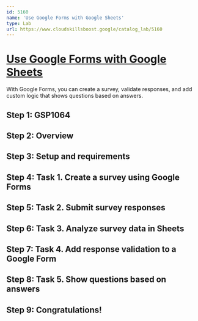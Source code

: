 ```yaml
---
id: 5160
name: 'Use Google Forms with Google Sheets'
type: Lab
url: https://www.cloudskillsboost.google/catalog_lab/5160
---
```


# [Use Google Forms with Google Sheets](https://www.cloudskillsboost.google/catalog_lab/5160)

With Google Forms, you can create a survey, validate responses, and add custom logic that shows questions based on answers.

## Step 1: GSP1064

## Step 2: Overview

## Step 3: Setup and requirements

## Step 4: Task 1. Create a survey using Google Forms

## Step 5: Task 2. Submit survey responses

## Step 6: Task 3. Analyze survey data in Sheets

## Step 7: Task 4. Add response validation to a Google Form

## Step 8: Task 5. Show questions based on answers

## Step 9: Congratulations!
